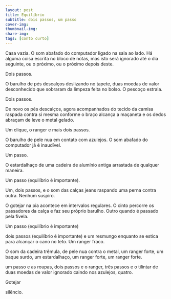 ```yaml
---
layout: post
title: Equilíbrio
subtitle: dois passos, um passo
cover-img: 
thumbnail-img: 
share-img: 
tags: [conto curto]
---
```


Casa vazia. O som abafado do computador ligado na sala ao lado. Há alguma coisa escrita no bloco de notas, mas isto será ignorado até o dia seguinte, ou o próximo, ou o próximo depois deste.

Dois passos.

O barulho de pés descalços deslizando no tapete, duas moedas de valor desconhecido que sobraram da limpeza feita no bolso. O pescoço estrala.

Dois passos.

De novo os pés descalços, agora acompanhados do tecido da camisa raspada contra si mesma conforme o braço alcança a maçaneta e os dedos abraçam de leve o metal gelado.

Um clique, o ranger e mais dois passos.

O barulho de pele nua em contato com azulejos. O som abafado do computador já é inaudível.

Um passo.

O estardalhaço de uma cadeira de alumínio antiga arrastada de qualquer maneira.

Um passo (equilíbrio é importante).

Um, dois passos, e o som das calças jeans raspando uma perna contra outra. Nenhum suspiro.

O gotejar na pia acontece em intervalos regulares. O cinto percorre os passadores da calça e faz seu próprio barulho. Outro quando é passado pela fivela.

Um passo (equilíbrio é importante)

dois passos (equilíbrio é importante) e um resmungo enquanto se estica para alcançar o cano no teto. Um ranger fraco.

O som da cadeira trêmula, de pele nua contra o metal, um ranger forte, um baque surdo, um estardalhaço, um ranger forte, um ranger forte.

um passo e as roupas, dois passos e o ranger, três passos e o tilintar de duas moedas de valor ignorado caindo nos azulejos, quatro.

Gotejar

silêncio.
